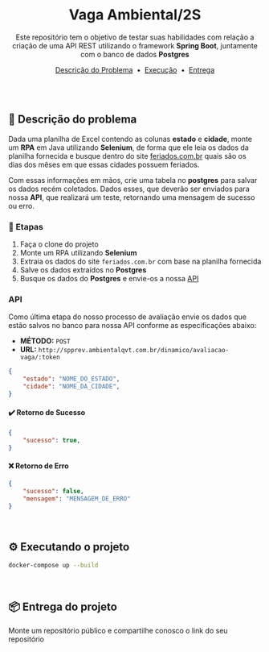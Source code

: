 <div align=center>

# Vaga Ambiental/2S

Este repositório tem o objetivo de testar suas habilidades com relação a criação de uma API REST utilizando o framework **Spring Boot**, juntamente com o banco de dados **Postgres**

[Descrição do Problema](#descrição-do-problema)  &nbsp;&bull;&nbsp; [Execução](#-executando-o-projeto) &nbsp;&bull;&nbsp; [Entrega](#-executando)

</div>

<br/>
<br/>

## :page_facing_up: Descrição do problema

Dada uma planilha de Excel contendo as colunas **estado** e **cidade**, monte um **RPA** em Java utilizando **Selenium**, de forma que ele leia os dados da planilha fornecida e busque dentro do site [feriados.com.br](https://www.feriados.com.br/) quais são os dias dos mêses em que essas cidades possuem feriados.

Com essas informações em mãos, crie uma tabela no **postgres** para salvar os dados recém coletados. Dados esses, que deverão ser enviados para nossa **API**, que realizará um teste, retornando uma mensagem de sucesso ou erro.


### :pushpin: Etapas

1. Faça o clone do projeto
2. Monte um RPA utilizando **Selenium**
3. Extraia os dados do site `feriados.com.br` com base na planilha fornecida
3. Salve os dados extraídos no **Postgres**
4. Busque os dados do **Postgres** e envie-os a nossa [API](#api)

### API

Como última etapa do nosso processo de avaliação envie os dados que estão salvos no banco para nossa API conforme as especificações abaixo:

- **MÉTODO:** `POST` 
- **URL:** `http://spprev.ambientalqvt.com.br/dinamico/avaliacao-vaga/:token`

```json
{
    "estado": "NOME_DO_ESTADO",
    "cidade": "NOME_DA_CIDADE",
}
```

#### :heavy_check_mark: Retorno de Sucesso

```json
{
    "sucesso": true,
}
```

#### :x: Retorno de Erro

```json
{
    "sucesso": false,
    "mensagem": "MENSAGEM_DE_ERRO"
}
```

<br/>

## :gear: Executando o projeto

```bash
docker-compose up --build
```

<br/>

## :package: Entrega do projeto

Monte um repositório público e compartilhe conosco o link do seu repositório
